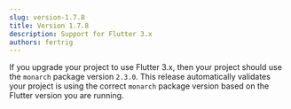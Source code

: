 ```yaml
---
slug: version-1.7.8
title: Version 1.7.8
description: Support for Flutter 3.x
authors: fertrig
---
```


If you upgrade your project to use Flutter 3.x, then your project should 
use the `monarch` package version `2.3.0`. This release automatically validates your project is using the correct `monarch` package version 
based on the Flutter version you are running.
